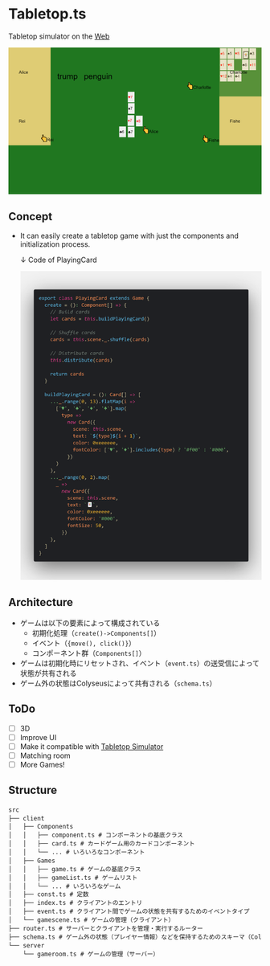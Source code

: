 # Tabletop.ts

Tabletop simulator on the [Web](http://tabletop.temp-iwata.tokyo)

![スクリーンショット](screenshot.png)

## Concept

- It can easily create a tabletop game with just the components and initialization process.

  ↓ Code of PlayingCard

  ![Code of PlayingCard](code.png)

## Architecture

- ゲームは以下の要素によって構成されている
  - 初期化処理（`create()->Components[]`）
  - イベント（`{move(), click()}`）
  - コンポーネント群（`Components[]`）
- ゲームは初期化時にリセットされ、イベント（`event.ts`）の送受信によって状態が共有される
- ゲーム外の状態はColyseusによって共有される（`schema.ts`）

## ToDo

- [ ] 3D
- [ ] Improve UI
- [ ] Make it compatible with [Tabletop Simulator](https://store.steampowered.com/app/286160/Tabletop_Simulator/?l=japanese)
- [ ] Matching room
- [ ] More Games!

## Structure

```txt
src
├── client
│   ├── Components
│   │   ├── component.ts # コンポーネントの基底クラス
│   │   ├── card.ts # カードゲーム用のカードコンポーネント
│   │   └── ... # いろいろなコンポーネント
│   ├── Games
│   │   ├── game.ts # ゲームの基底クラス
│   │   ├── gameList.ts # ゲームリスト
│   │   └── ... # いろいろなゲーム
│   ├── const.ts # 定数
│   ├── index.ts # クライアントのエントリ
│   ├── event.ts # クライアント間でゲームの状態を共有するためのイベントタイプ
│   └── gamescene.ts # ゲームの管理（クライアント）
├── router.ts # サーバーとクライアントを管理・実行するルーター
├── schema.ts # ゲーム外の状態（プレイヤー情報）などを保持するためのスキーマ（Colyseusによって状態が管理される）
└── server
    └── gameroom.ts # ゲームの管理（サーバー）
```
